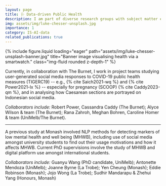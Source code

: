 ```yaml
---
layout: page
title: 🩺 Data-driven Public Health 
description: I am part of diverse research groups with subject matter experts contributing to interdisciplinary public health research. 
img: assets/img/luke-chesser-unsplash.jpg
importance: 1
category: IS-AI-data
related_publications: true
---
```



<div class="row">
    <div class="col-sm mt-3 mt-md-0">
        {% include figure.liquid loading="eager" path="assets/img/luke-chesser-unsplash-banner.jpg" title="Banner image visualising health via a smartwatch." class="img-fluid rounded z-depth-1" %}
    </div>
</div>

Currently, in collaboration with The Burnet, I work in project teams studying user-generated social media responses to COVID-19 public health measures (TIGERC19) -- e.g., {% cite Saich2021-wq %} and {% cite Power2021-lx %} -- especially for pregnancy (SCOOP) {% cite Caddy2023-qm %}, and in analysing how Caesarean sections are portrayed on Indonesian social media.

*Collaborators include:* Robert Power, Cassandra Caddy (The Burnet); Alyce Wilson & team (The Burnet); Rana Zahroh, Meghan Bohren, Caroline Homer & team (UniMelb/The Burnet).

<hr/>

A previous study at Monash involved NLP methods for detecting markers of low mental health and well being (MHWB), including use of social media amongst university students to find out their usage motivations and how it affects MHWB. Current PhD supervisions involve the study of MHWB and digital platform use amongst international students.

*Collaborators include:* Guanyu Wang (PhD candidate, UniMelb); Antonette Mendoza (UniMelb); Joanne Byrne (La Trobe); Yen Cheung (Monash); Eddie Robinson (Monash); Jojo Wong (La Trobe); Sudhir Mandarapu & Zhehui Yang (Honours, Monash)
